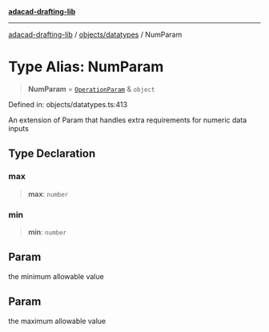 [**adacad-drafting-lib**](../../../README.md)

***

[adacad-drafting-lib](../../../modules.md) / [objects/datatypes](../README.md) / NumParam

# Type Alias: NumParam

> **NumParam** = [`OperationParam`](OperationParam.md) & `object`

Defined in: objects/datatypes.ts:413

An extension of Param that handles extra requirements for numeric data inputs

## Type Declaration

### max

> **max**: `number`

### min

> **min**: `number`

## Param

the minimum allowable value

## Param

the maximum allowable value

